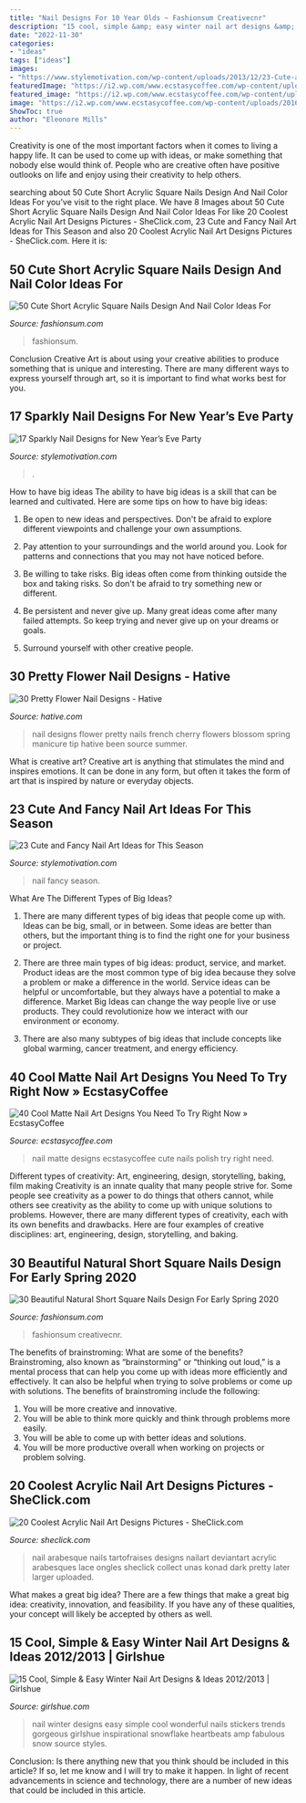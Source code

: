 ```yaml
---
title: "Nail Designs For 10 Year Olds ~ Fashionsum Creativecnr"
description: "15 cool, simple &amp; easy winter nail art designs &amp; ideas 2012/2013"
date: "2022-11-30"
categories:
- "ideas"
tags: ["ideas"]
images:
- "https://www.stylemotivation.com/wp-content/uploads/2013/12/23-Cute-and-Fancy-Nail-Art-Ideas-for-This-Season-19-620x703.jpg"
featuredImage: "https://i2.wp.com/www.ecstasycoffee.com/wp-content/uploads/2016/09/Matte-Nail-Art-Ideas-@EcstasyCoffee-39.jpg"
featured_image: "https://i2.wp.com/www.ecstasycoffee.com/wp-content/uploads/2016/09/Matte-Nail-Art-Ideas-@EcstasyCoffee-39.jpg"
image: "https://i2.wp.com/www.ecstasycoffee.com/wp-content/uploads/2016/09/Matte-Nail-Art-Ideas-@EcstasyCoffee-39.jpg"
ShowToc: true
author: "Eleonore Mills"
---
```



Creativity is one of the most important factors when it comes to living a happy life. It can be used to come up with ideas, or make something that nobody else would think of. People who are creative often have positive outlooks on life and enjoy using their creativity to help others.

	

		
searching about 50 Cute Short Acrylic Square Nails Design And Nail Color Ideas For you've visit to the right place. We have 8 Images about 50 Cute Short Acrylic Square Nails Design And Nail Color Ideas For like 20 Coolest Acrylic Nail Art Designs Pictures - SheClick.com, 23 Cute and Fancy Nail Art Ideas for This Season and also 20 Coolest Acrylic Nail Art Designs Pictures - SheClick.com. Here it is:
		
    
## 50 Cute Short Acrylic Square Nails Design And Nail Color Ideas For

<img loading=lazy src="https://fashionsum.com/wp-content/uploads/2019/04/25-8-768x868.png" onerror="this.onerror=null;this.src='https://tse2.mm.bing.net/th?id=OIP.XhYuoDfk_M33DLY_aFXNUQHaIX&amp;pid=15.1';" alt="50 Cute Short Acrylic Square Nails Design And Nail Color Ideas For">

_Source: fashionsum.com_

>fashionsum. 

	

Conclusion
Creative Art is about using your creative abilities to produce something that is unique and interesting. There are many different ways to express yourself through art, so it is important to find what works best for you.

    
## 17 Sparkly Nail Designs For New Year’s Eve Party

<img loading=lazy src="https://www.stylemotivation.com/wp-content/uploads/2013/12/17-Sparkly-Nail-Designs-for-New-Year’s-Eve-Party-11-620x826.jpg" onerror="this.onerror=null;this.src='https://tse2.mm.bing.net/th?id=OIP.p5Xqz0jok3Q8ri1yKFsjigHaJ3&amp;pid=15.1';" alt="17 Sparkly Nail Designs for New Year’s Eve Party">

_Source: stylemotivation.com_

>. 

	

How to have big ideas
The ability to have big ideas is a skill that can be learned and cultivated. Here are some tips on how to have big ideas:
1. Be open to new ideas and perspectives. Don't be afraid to explore different viewpoints and challenge your own assumptions.

2. Pay attention to your surroundings and the world around you. Look for patterns and connections that you may not have noticed before.

3. Be willing to take risks. Big ideas often come from thinking outside the box and taking risks. So don't be afraid to try something new or different.

4. Be persistent and never give up. Many great ideas come after many failed attempts. So keep trying and never give up on your dreams or goals.

5. Surround yourself with other creative people.

    
## 30 Pretty Flower Nail Designs - Hative

<img loading=lazy src="https://hative.com/wp-content/uploads/2014/11/flower-nail-designs/24-pretty-flower-nail-designs.jpg" onerror="this.onerror=null;this.src='https://tse1.mm.bing.net/th?id=OIP.wzTGca1bT8QSeAhhCGWe5wHaMY&amp;pid=15.1';" alt="30 Pretty Flower Nail Designs - Hative">

_Source: hative.com_

>nail designs flower pretty nails french cherry flowers blossom spring manicure tip hative been source summer. 

	

What is creative art?
Creative art is anything that stimulates the mind and inspires emotions. It can be done in any form, but often it takes the form of art that is inspired by nature or everyday objects.

    
## 23 Cute And Fancy Nail Art Ideas For This Season

<img loading=lazy src="https://www.stylemotivation.com/wp-content/uploads/2013/12/23-Cute-and-Fancy-Nail-Art-Ideas-for-This-Season-19-620x703.jpg" onerror="this.onerror=null;this.src='https://tse4.mm.bing.net/th?id=OIP.ZzR1K8bFddP7LJvs47r9kwHaIZ&amp;pid=15.1';" alt="23 Cute and Fancy Nail Art Ideas for This Season">

_Source: stylemotivation.com_

>nail fancy season. 

	

What Are The Different Types of Big Ideas?
1. There are many different types of big ideas that people come up with. Ideas can be big, small, or in between. Some ideas are better than others, but the important thing is to find the right one for your business or project.
2. There are three main types of big ideas: product, service, and market. Product ideas are the most common type of big idea because they solve a problem or make a difference in the world. Service ideas can be helpful or uncomfortable, but they always have a potential to make a difference. Market Big Ideas can change the way people live or use products. They could revolutionize how we interact with our environment or economy.

3. There are also many subtypes of big ideas that include concepts like global warming, cancer treatment, and energy efficiency.

    
## 40 Cool Matte Nail Art Designs You Need To Try Right Now » EcstasyCoffee

<img loading=lazy src="https://i2.wp.com/www.ecstasycoffee.com/wp-content/uploads/2016/09/Matte-Nail-Art-Ideas-@EcstasyCoffee-39.jpg" onerror="this.onerror=null;this.src='https://tse1.mm.bing.net/th?id=OIP.pht57HFD41G9XbxBYj2mcQHaMG&amp;pid=15.1';" alt="40 Cool Matte Nail Art Designs You Need To Try Right Now » EcstasyCoffee">

_Source: ecstasycoffee.com_

>nail matte designs ecstasycoffee cute nails polish try right need. 

	

Different types of creativity: Art, engineering, design, storytelling, baking, film making
Creativity is an innate quality that many people strive for. Some people see creativity as a power to do things that others cannot, while others see creativity as the ability to come up with unique solutions to problems. However, there are many different types of creativity, each with its own benefits and drawbacks. Here are four examples of creative disciplines: art, engineering, design, storytelling, and baking.

    
## 30 Beautiful Natural Short Square Nails Design For Early Spring 2020

<img loading=lazy src="https://fashionsum.com/wp-content/uploads/2020/01/15-1.png" onerror="this.onerror=null;this.src='https://tse4.mm.bing.net/th?id=OIP.oJkfV34dq2Z4At9IQfZ9cgHaK2&amp;pid=15.1';" alt="30 Beautiful Natural Short Square Nails Design For Early Spring 2020">

_Source: fashionsum.com_

>fashionsum creativecnr. 

	

The benefits of brainstroming: What are some of the benefits?
Brainstroming, also known as “brainstorming” or “thinking out loud,” is a mental process that can help you come up with ideas more efficiently and effectively. It can also be helpful when trying to solve problems or come up with solutions. The benefits of brainstroming include the following: 
1. You will be more creative and innovative.
2. You will be able to think more quickly and think through problems more easily.
3. You will be able to come up with better ideas and solutions.
4. You will be more productive overall when working on projects or problem solving.

    
## 20 Coolest Acrylic Nail Art Designs Pictures - SheClick.com

<img loading=lazy src="https://www.sheclick.com/wp-content/uploads/2012/04/Arabesque-Nail-Art.png" onerror="this.onerror=null;this.src='https://tse3.mm.bing.net/th?id=OIP.5DSy1doIecQF_KwgMeeTfQHaKg&amp;pid=15.1';" alt="20 Coolest Acrylic Nail Art Designs Pictures - SheClick.com">

_Source: sheclick.com_

>nail arabesque nails tartofraises designs nailart deviantart acrylic arabesques lace ongles sheclick collect unas konad dark pretty later larger uploaded. 

	

What makes a great big idea?
There are a few things that make a great big idea: creativity, innovation, and feasibility. If you have any of these qualities, your concept will likely be accepted by others as well.

    
## 15 Cool, Simple &amp; Easy Winter Nail Art Designs &amp; Ideas 2012/2013 | Girlshue

<img loading=lazy src="http://www.girlshue.com/wp-content/uploads/2016/07/unnamed-file-7147.jpg" onerror="this.onerror=null;this.src='https://tse2.mm.bing.net/th?id=OIP.O-54gAqykuM1VpW4478MOQHaJ4&amp;pid=15.1';" alt="15 Cool, Simple &amp; Easy Winter Nail Art Designs &amp; Ideas 2012/2013 | Girlshue">

_Source: girlshue.com_

>nail winter designs easy simple cool wonderful nails stickers trends gorgeous girlshue inspirational snowflake heartbeats amp fabulous snow source styles. 

	

Conclusion: Is there anything new that you think should be included in this article? If so, let me know and I will try to make it happen.
In light of recent advancements in science and technology, there are a number of new ideas that could be included in this article.

